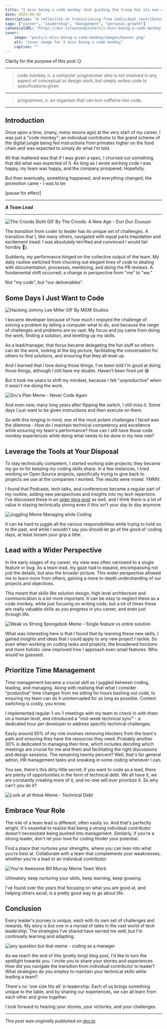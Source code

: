 ```yaml
---
title: "I miss being a code monkey (but guiding the troop has its own charm)"
date: 2023-08-02
description: "A reflection on transitioning from individual contributor to team lead, and finding balance between coding and leadership"
tags: ["career", "leadership", "management", "personal-growth"]
canonicalURL: "https://dev.to/wynandpieters/i-miss-being-a-code-monkey-but-guiding-the-troop-has-its-own-charm-226k"
cover:
    image: "posts/i-miss-being-a-code-monkey/images/banner.png"
    alt: "Cover image for I miss being a code monkey"
    caption: ""
---
```


Clarity for the purpose of this post 😏

---

> code monkey, n. a computer programmer who is not involved in any aspect of conceptual or design work, but simply writes code to specifications given

---

> programmer, n. an organism that can turn caffeine into code.

---

## Introduction

Once upon a time, (many, *many* moons ago) at the very start of my career, I was just a "code monkey"; an individual contributor to the grand scheme of the digital jungle being fed instructions from primates higher on the food chain and was expected to simply do what I'm told. 

All that mattered was that if I was given a spec, I churned out something that did what was expected of it. As long as I wrote working code I was happy, my team was happy, and the company prospered. Hopefully.

But then eventually, something happened, and everything changed; the promotion came - I was to be 

[pause for effect]

---

**_A Team Lead_**

---

![The Croods Sloth GIF By The Croods: A New Age - Dun Dun Duuuun](images/croods-sloth.gif)

The transition from coder to leader has its unique set of challenges. A transition that I, like many others, navigated with equal parts trepidation and excitement (read: I was absolutely terrified and convinced I would fail horribly 😬). 

Suddenly, my performance hinged on the collective output of the team. My daily routine switched from churning out elegant lines of code to dealing with documentation, processes, mentoring, and doing the PR reviews. A fundamental shift occurred; a change in perspective from "me" to "we." 

Not "my code", but "our deliverables".

## Some Days I Just Want to Code

![Hacking Johnny Lee Miller GIF By MGM Studios](images/hacking.gif)

I became developer because of how much I enjoyed the challenge of solving a problem by telling a computer what to do, and because the range of challenges and problems are so vast. My focus and joy came from doing the work, finding a solution, and levelling up my skills.

As a lead/manager, that focus became delegating the fun stuff so others can do the work, looking at the big picture, facilitating the conversation for others to find solutions, and ensuring that they all level up.

And I learned that I love doing those things. I've been told I'm good at doing those things, although I still have my doubts. Haven't been fired yet 😅

But it took me years to shift my mindset, because I felt "unproductive" when it wasn't me doing the work. 

![Gru's Plan Meme - Never Code Again](images/gru-plan.jpeg)

And even now, many long years after flipping the switch, I still miss it. Some days I just want to be given instructions and then execute on them.

So with this longing in mind, one of the most potent challenges I faced was the dilemma - How do I maintain technical competency and excellence while ensuring my team's performance? How can I still have those code monkey experiences while doing what needs to be done in my new role?

## Leverage the Tools at Your Disposal 

To stay technically competent, I started working side projects; they became my go-to for keeping my coding skills sharp. In a few instances, I tried working on Open Source projects, specifically trying to give back to projects we use at the companies I worked. The results were mixed. YMMV.

I found that Podcasts, tech talks, and conferences became a regular part of my routine, adding new perspectives and insights into my tech repertoire. I've discussed these in an [older blog post](/posts/biggest-impacts-on-my-career) as well, and I think there is a lot of value in staying technically strong even if this isn't your day to day anymore.

![Juggling Meme Managing while Coding](images/juggling.jpeg)

It can be hard to juggle all the various responsibilities while trying to hold on to the past, and while I wouldn't say you should let go of the good ol' coding days, at least loosen your grip a little.

## Lead with a Wider Perspective

In the early stages of my career, my view was often narrowed to a single feature or bug. As a team lead, my gaze had to expand, encompassing not just the details, but also the broader picture. This wider perspective allowed me to learn more from others, gaining a more in-depth understanding of our projects and objectives. 

This meant that skills like solution design, high level architecture and communication is a lot more important. It can be easy to neglect these as a code monkey, while just focusing on writing code, but a lot of times these are really valuable skills as you progress in you career, and even just through life.

![Weak vs Strong Spongebob Meme - Single feature vs entire solution](images/spongebob.jpeg)

What was interesting here is that I found that by learning these new skills, I gained insights and ideas that I could apply to any new project I tackle. So even when working on coding tasks and projects, the broadened horizons and more holistic view improved how I approach even small features. Who would've guessed.

## Prioritize Time Management

Time management became a crucial skill as I juggled between coding, leading, and managing. Along with realising that what I consider "productive" time changes from me sitting for hours bashing out code, to ensuring my team can do it uninterrupted for as long as possible. Context switching is costly, you know.

I implemented regular 1-on-1 meetings with my team to check in with them on a human level, and introduced a "mid-week technical sync" - a dedicated hour per developer to address specific technical challenges. 

Easily around 50% of my role involves removing blockers from the team's path and ensuring they have the resources they need. Probably another 30% is dedicated to managing their time, which includes deciding which meetings are crucial for me and them and facilitating the right discussions and design sessions. The remaining twenty percent? Well, that's for general admin, HR management tasks and sneaking in some coding whenever I can.

You see, there's this dirty little secret; if you want to code as a lead, there are plenty of opportunities in the form of technical debt. We all have it, we are constantly creating more of it, and no-one will ever prioritize it. So why can't you do it?

![Look at all these Meme - Technical Debt](images/technical-debt.jpeg)

## Embrace Your Role

The role of a team lead is different, often vastly so. And that's perfectly alright. It's essential to realize that being a strong individual contributor doesn't necessitate being pushed into management. Similarly, if you're a strong leader, don't let your love for coding hinder your potential. 

Find a place that nurtures your strengths, where you can lean into what you're best at. Collaborate with a team that complements your weaknesses, whether you're a lead or an individual contributor. 

![You're Awesome Bill Murray Meme Team Work](images/bill-murray.jpeg)

Ultimately, keep nurturing your skills, keep learning, keep growing. 

I've found over the years that focusing on what you are good at, and helping others excel, is a pretty good way to go about life.

## Conclusion

Every leader's journey is unique, each with its own set of challenges and rewards. My story is but one in a myriad of tales in the vast world of tech leadership. The strategies I've shared have served me well, but I'm continually learning and adapting. 

![any question but that meme - coding as a manager](images/any-question.jpeg)

As we reach the end of this (pretty long) blog post, I'd like to turn the spotlight towards you. I invite you to share your stories and experiences. How did you navigate the transition from individual contributor to leader? What strategies do you employ to maintain your technical skills while leading a team? 

There's no 'one size fits all' in leadership. Each of us brings something unique to the table, and by sharing our experiences, we can all learn from each other and grow together. 

I look forward to hearing your stories, your victories, and your challenges.

---
*This post was originally published on [dev.to](https://dev.to/wynandpieters/i-miss-being-a-code-monkey-but-guiding-the-troop-has-its-own-charm-226k)* 